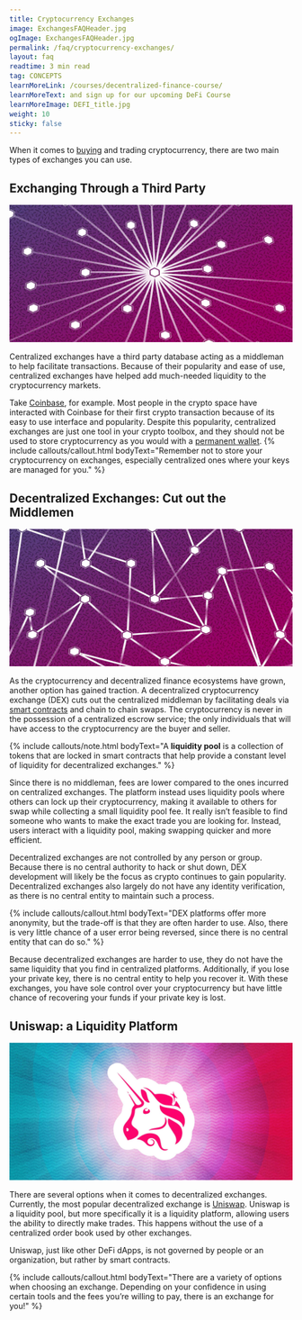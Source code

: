 ```yaml
---
title: Cryptocurrency Exchanges
image: ExchangesFAQHeader.jpg
ogImage: ExchangesFAQHeader.jpg
permalink: /faq/cryptocurrency-exchanges/
layout: faq
readtime: 3 min read
tag: CONCEPTS
learnMoreLink: /courses/decentralized-finance-course/
learnMoreText: and sign up for our upcoming DeFi Course
learnMoreImage: DEFI_title.jpg
weight: 10
sticky: false
---
```

<span>When it comes to <a href="/faq/how-to-buy-bitcoin/" target="_blank">buying</a> and trading cryptocurrency, there are two main types of exchanges you can use.</span>
<h2>Exchanging Through a Third Party</h2>
<img src="/assets/img/Centralized_ExchangesFAQ.jpg" alt="Centralized nodes" title="Centralized nodes">

<span>Centralized exchanges have a third party database acting as a middleman to help facilitate transactions. Because of their popularity and ease of use, centralized exchanges have helped add much-needed liquidity to the cryptocurrency markets.</span>

<span>Take <a href="https://www.coinbase.com/" target="_blank">Coinbase</a>, for example. Most people in the crypto space have interacted with Coinbase for their first crypto transaction because of its easy to use interface and popularity. Despite this popularity, centralized exchanges are just one tool in your crypto toolbox, and they should not be used to store cryptocurrency as you would with a <a href="/faq/cryptocurrency-wallets/" target="_blank">permanent wallet</a>.</span>
{% include callouts/callout.html
	bodyText="Remember not to store your cryptocurrency on exchanges, especially centralized ones where your keys are managed for you."
%}
<h2>Decentralized Exchanges: Cut out the Middlemen </h2>
<img src="/assets/img/Decentralized_ExchangesFAQ.jpg" alt="Decentralized nodes" title="Decentralized nodes">

<span>As the cryptocurrency and decentralized finance ecosystems have grown, another option has gained traction. A decentralized cryptocurrency exchange (DEX) cuts out the centralized middleman by facilitating deals via <a href="/courses/ethereum-101-blockchain-beyond-bitcoin/2/smart-contracts/" target="_blank">smart contracts</a> and chain to chain swaps. The cryptocurrency is never in the possession of a centralized escrow service; the only individuals that will have access to the cryptocurrency are the buyer and seller.</span>

{% include callouts/note.html
	bodyText="A <b>liquidity pool</b> is a collection of tokens that are locked in smart contracts that help provide a constant level of liquidity for decentralized exchanges."
%}

<span>Since there is no middleman, fees are lower compared to the ones incurred on centralized exchanges. The platform instead uses liquidity pools where others can lock up their cryptocurrency, making it available to others for swap while collecting a small liquidity pool fee. It really isn’t feasible to find someone who wants to make the exact trade you are looking for. Instead, users interact with a liquidity pool, making swapping quicker and more efficient.</span>

<span>Decentralized exchanges are not controlled by any person or group. Because there is no central authority to hack or shut down, DEX development will likely be the focus as crypto continues to gain popularity. Decentralized exchanges also largely do not have any identity verification, as there is no central entity to maintain such a process.</span>

{% include callouts/callout.html
	bodyText="DEX platforms offer more anonymity, but the trade-off is that they are often harder to use. Also, there is very little chance of a user error being reversed, since there is no central entity that can do so."
%}

<span>Because decentralized exchanges are harder to use, they do not have the same liquidity that you find in centralized platforms. Additionally, if you lose your private key, there is no central entity to help you recover it. With these exchanges, you have sole control over your cryptocurrency but have little chance of recovering your funds if your private key is lost.</span>
<h2>Uniswap: a Liquidity Platform</h2>
<img src="/assets/img/Uniswap_ExchangesFAQ.jpg" alt="Uniswap logo" title="Uniswap">

<span>There are several options when it comes to decentralized exchanges. Currently, the most popular decentralized exchange is <a href="https://uniswap.org/" target="_blank">Uniswap</a>.</span>
<span>Uniswap is a liquidity pool, but more specifically it is a liquidity platform, allowing users the ability to directly make trades. This happens without the use of a centralized order book used by other exchanges.</span>

<span>Uniswap, just like other DeFi dApps, is not governed by people or an organization, but rather by smart contracts.</span>

{% include callouts/callout.html
	bodyText="There are a variety of options when choosing an exchange. Depending on your confidence in using certain tools and the fees you’re willing to pay, there is an exchange for you!"
%}
